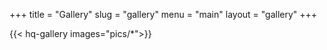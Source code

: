 +++
title = "Gallery"
slug = "gallery"
menu = "main"
layout = "gallery"
+++

{{< hq-gallery images="pics/*">}}


